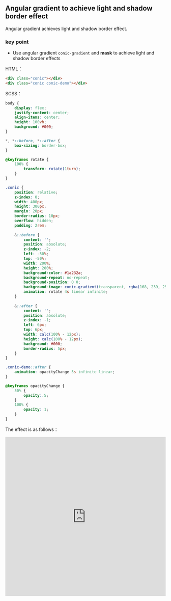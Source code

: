 ## Angular gradient to achieve light and shadow border effect

Angular gradient achieves light and shadow border effect.

### key point

+ Use angular gradient `conic-gradient` and **mask** to achieve light and shadow border effects

HTML：

```html
<div class="conic"></div>
<div class="conic conic-demo"></div>
```

SCSS：
```scss
body {
	display: flex;
	justify-content: center;
	align-items: center;
	height: 100vh;
	background: #000;
}

*, *::before, *::after {
	box-sizing: border-box;
}

@keyframes rotate {
	100% {
		transform: rotate(1turn);
	}
}

.conic {
	position: relative;
	z-index: 0;
	width: 400px;
	height: 300px;
	margin: 20px;
	border-radius: 10px;
	overflow: hidden;
	padding: 2rem;
	
	&::before {
		content: '';
		position: absolute;
		z-index: -2;
		left: -50%;
		top: -50%;
		width: 200%;
		height: 200%;
		background-color: #1a232a;
		background-repeat: no-repeat;
		background-position: 0 0;
		background-image: conic-gradient(transparent, rgba(168, 239, 255, 1), transparent 30%);
		animation: rotate 4s linear infinite;
	}
	
	&::after {
		content: '';
		position: absolute;
		z-index: -1;
		left: 6px;
		top: 6px;
		width: calc(100% - 12px);
		height: calc(100% - 12px);
		background: #000;
		border-radius: 5px;
	}
}

.conic-demo::after {
	animation: opacityChange 5s infinite linear;
}

@keyframes opacityChange {
	50% {
		opacity:.5;
	}
	100% {
		opacity: 1;
	}
}
```

The effect is as follows：

<iframe height="500" style="width: 100%;" scrolling="no" title="bg-conic-border-light-effect" src="https://codepen.io/dvha/embed/oNJMdWo?default-tab=html%2Cresult" frameborder="no" loading="lazy" allowtransparency="true" allowfullscreen="true">
  See the Pen <a href="https://codepen.io/dvha/pen/oNJMdWo">
  bg-conic-border-light-effect</a> by HaDV (<a href="https://codepen.io/dvha">@dvha</a>)
  on <a href="https://codepen.io">CodePen</a>.
</iframe>